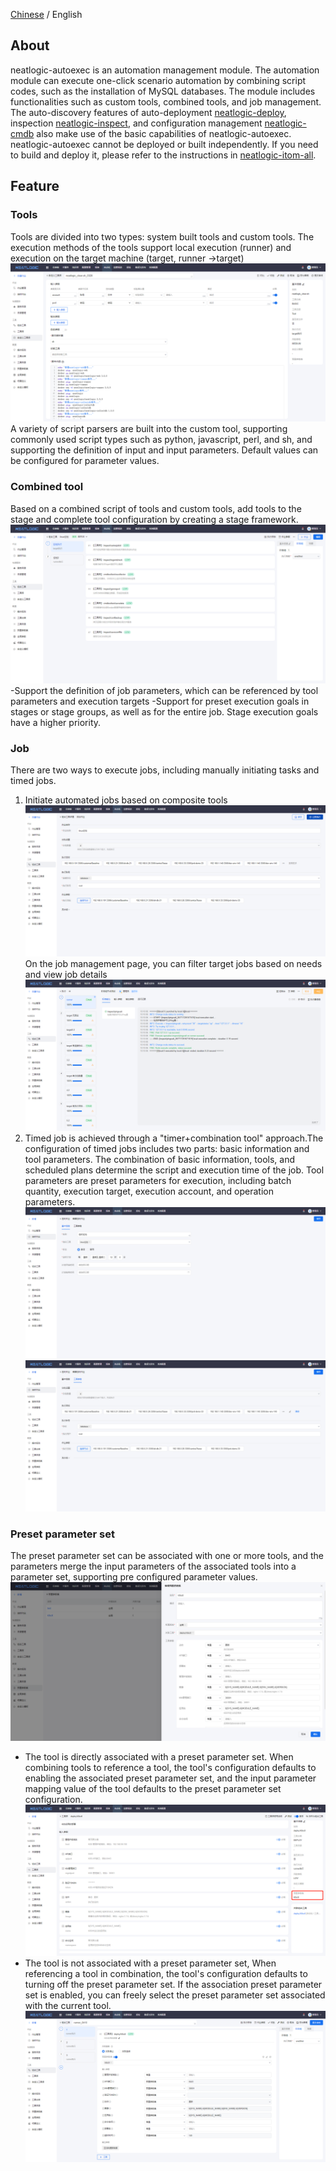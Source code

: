 [Chinese](README.md) / English

## About

neatlogic-autoexec is an automation management module. The automation module can execute one-click scenario automation
by combining script codes, such as the installation of MySQL databases. The module includes functionalities such as
custom tools, combined tools, and job management. The auto-discovery features of
auto-deployment [neatlogic-deploy](../../../neatlogic-deploy/blob/develop3.0.0/README.md),
inspection [neatlogic-inspect](../../../neatlogic-inspect/blob/develop3.0.0/README.md), and configuration
management [neatlogic-cmdb](../../../neatlogic-cmdb/blob/develop3.0.0/README.md) also make use of the basic capabilities
of neatlogic-autoexec.
neatlogic-autoexec cannot be deployed or built independently. If you need to build and deploy it, please refer to the
instructions in [neatlogic-itom-all](../../../neatlogic-itom-all/blob/develop3.0.0/README.md).
## Feature

### Tools

Tools are divided into two types: system built tools and custom tools. The execution methods of the tools support local execution (runner) and execution on the target machine (target, runner ->target)<br>
![img.png](README_IMAGES/img.png)
A variety of script parsers are built into the custom tool, supporting commonly used script types such as python, javascript, perl, and sh, and supporting the definition of input and input parameters. Default values can be configured for parameter values.

### Combined tool

Based on a combined script of tools and custom tools, add tools to the stage and complete tool configuration by creating a stage framework.
![img.png](README_IMAGES/img1.png)
-Support the definition of job parameters, which can be referenced by tool parameters and execution targets
-Support for preset execution goals in stages or stage groups, as well as for the entire job. Stage execution goals have a higher priority.

### Job

There are two ways to execute jobs, including manually initiating tasks and timed jobs.
1. Initiate automated jobs based on composite tools
![img.png](README_IMAGES/img2.png)
On the job management page, you can filter target jobs based on needs and view job details
![img.png](README_IMAGES/img3.png)
2. Timed job is achieved through a "timer+combination tool" approach.The configuration of timed jobs includes two parts: basic information and tool parameters. The combination of basic information, tools, and scheduled plans determine the script and execution time of the job. Tool parameters are preset parameters for execution, including batch quantity, execution target, execution account, and operation parameters.
![img.png](README_IMAGES/img7.png)
![img.png](README_IMAGES/img8.png)

### Preset parameter set

The preset parameter set can be associated with one or more tools, and the parameters merge the input parameters of the associated tools into a parameter set, supporting pre configured parameter values.
![img.png](README_IMAGES/img4.png)
* The tool is directly associated with a preset parameter set. When combining tools to reference a tool, the tool's configuration defaults to enabling the associated preset parameter set, and the input parameter mapping value of the tool defaults to the preset parameter set configuration.
  ![img.png](README_IMAGES/img5.png)
* The tool is not associated with a preset parameter set, When referencing a tool in combination, the tool's configuration defaults to turning off the preset parameter set. If the association preset parameter set is enabled, you can freely select the preset parameter set associated with the current tool.
  ![img.png](README_IMAGES/img6.png)